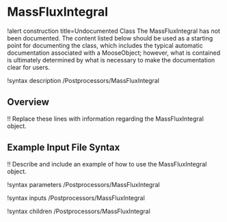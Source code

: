 # MassFluxIntegral

!alert construction title=Undocumented Class
The MassFluxIntegral has not been documented. The content listed below should be used as a starting point for
documenting the class, which includes the typical automatic documentation associated with a
MooseObject; however, what is contained is ultimately determined by what is necessary to make the
documentation clear for users.

!syntax description /Postprocessors/MassFluxIntegral

## Overview

!! Replace these lines with information regarding the MassFluxIntegral object.

## Example Input File Syntax

!! Describe and include an example of how to use the MassFluxIntegral object.

!syntax parameters /Postprocessors/MassFluxIntegral

!syntax inputs /Postprocessors/MassFluxIntegral

!syntax children /Postprocessors/MassFluxIntegral
